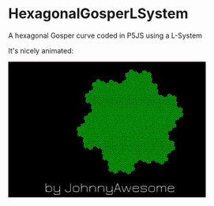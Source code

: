 # HexagonalGosperLSystem
A hexagonal Gosper curve coded in P5JS using a L-System

It's nicely animated:

![GosperCurve](https://github.com/johnnyawesome/HexagonalGosperLSystem/blob/master/HexagonalGosperLSystem/DemoImages/HexagonalGosperLSystem.gif)
